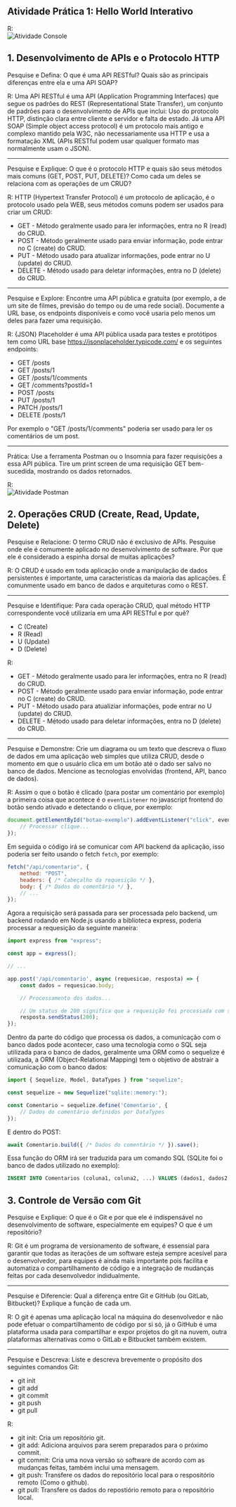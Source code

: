 ## Atividade Prática 1: Hello World Interativo
R:\
![Atividade Console](prints/console.png)

## 1. Desenvolvimento de APIs e o Protocolo HTTP

Pesquise e Defina: O que é uma API RESTful? Quais são as principais diferenças
entre ela e uma API SOAP?

R: Uma API RESTful é uma API (Application Programming Interfaces) que segue os padrões do REST (Representational State Transfer), um conjunto de padrões para o desenvolvimento de APIs que inclui: Uso do protocolo HTTP, distinção clara entre cliente e servidor e falta de estado.
Já uma API SOAP (Simple object access protocol) é um protocolo mais antigo e complexo mantido pela W3C, não necessariamente usa HTTP e usa a formatação XML (APIs RESTful podem usar qualquer formato mas normalmente usam o JSON).

---

Pesquise e Explique: O que é o protocolo HTTP e quais são seus métodos mais
comuns (GET, POST, PUT, DELETE)? Como cada um deles se relaciona com as
operações de um CRUD?

R: HTTP (Hypertext Transfer Protocol) é um protocolo de aplicação, é o protocolo usado pela WEB, seus métodos comuns podem ser usados para criar um CRUD:
* GET - Método geralmente usado para ler informações, entra no R (read) do CRUD.
* POST - Método geralmente usado para enviar informação, pode entrar no C (create) do CRUD.
* PUT - Método usado para atualizar informações, pode entrar no U (update) do CRUD.
* DELETE - Método usado para deletar informações, entra no D (delete) do CRUD.

---

Pesquise e Explore: Encontre uma API pública e gratuita (por exemplo, a de um
site de filmes, previsão do tempo ou de uma rede social). Documente a URL base,
os endpoints disponíveis e como você usaria pelo menos um deles para fazer
uma requisição.

R: {JSON} Placeholder
é uma API pública usada para testes e protótipos tem como URL base https://jsonplaceholder.typicode.com/ e os seguintes endpoints:
* GET	/posts
* GET	/posts/1
* GET	/posts/1/comments
* GET	/comments?postId=1
* POST	/posts
* PUT	/posts/1
* PATCH	/posts/1
* DELETE	/posts/1

Por exemplo o "GET  /posts/1/comments" poderia ser usado para ler os comentários de um post.

---

Prática: Use a ferramenta Postman ou o Insomnia para fazer requisições a essa
API pública. Tire um print screen de uma requisição GET bem-sucedida,
mostrando os dados retornados.

R:\
![Atividade Postman](prints/postman.png)

## 2. Operações CRUD (Create, Read, Update, Delete)

Pesquise e Relacione: O termo CRUD não é exclusivo de APIs. Pesquise onde ele
é comumente aplicado no desenvolvimento de software. Por que ele é
considerado a espinha dorsal de muitas aplicações?

R: O CRUD é usado em toda aplicação onde a manipulação de dados persistentes é importante, uma caracteristícas da maioria das aplicações. É comunmente usado em banco de dados e arquiteturas como o REST.

---

Pesquise e Identifique: Para cada operação CRUD, qual método HTTP
correspondente você utilizaria em uma API RESTful e por quê?
* C (Create)
* R (Read)
* U (Update)
* D (Delete)

R:
* GET - Método geralmente usado para ler informações, entra no R (read) do CRUD.
* POST - Método geralmente usado para enviar informação, pode entrar no C (create) do CRUD.
* PUT - Método usado para atualiziar informações, pode entrar no U (update) do CRUD.
* DELETE - Método usado para deletar informações, entra no D (delete) do CRUD.


---

Pesquise e Demonstre: Crie um diagrama ou um texto que descreva o fluxo de
dados em uma aplicação web simples que utiliza CRUD, desde o momento em que
o usuário clica em um botão até o dado ser salvo no banco de dados. Mencione as
tecnologias envolvidas (frontend, API, banco de dados).

R: Assim o que o botão é clicado (para postar um comentário por exemplo) a primeira coisa que acontece é o ``eventListener`` no javascript frontend do botão sendo ativado e detectando o clique, por exemplo:
```js
document.getElementById("botao-exemplo").addEventListener("click", evento => {
    // Processar clique...
});
```
Em seguida o código irá se comunicar com API backend da aplicação, isso poderia ser feito usando o fetch ``fetch``, por exemplo:
```js
fetch("/api/comentario", {
    method: "POST",
    headers: { /* Cabeçalho da requesição */ },
    body: { /* Dados do comentário */ },
    // ...
});
```
Agora a requisição será passada para ser processada pelo backend, um backend rodando em Node.js usando a biblioteca express, poderia processar a requesição da seguinte maneira:
```js
import express from "express";

const app = express();

// ...

app.post('/api/comentario', async (requesicao, resposta) => {
    const dados = requesicao.body;

    // Processamento dos dados...

    // Um status de 200 significa que a requesição foi processada com sucesso
    resposta.sendStatus(200);
});
```
Dentro da parte do código que processa os dados, a comunicação com o banco dados pode acontecer, caso uma tecnologia como o SQL seja utilizada para o banco de dados, geralmente uma ORM como o sequelize é utilizada, a ORM (Object-Relational Mapping) tem o objetivo de abstrair a comunicação com o banco dados:
```js
import { Sequelize, Model, DataTypes } from "sequelize";

const sequelize = new Sequelize("sqlite::memory:"); 

const Comentario = sequelize.define('Comentario', { 
    // Dados do comentário definidos por DataTypes
});
```
E dentro do POST:
```js
await Comentario.build({ /* Dados do comentário */ }).save();
```
Essa função do ORM irá ser traduzida para um comando SQL (SQLite foi o banco de dados utilizado no exemplo):
```sql
INSERT INTO Comentarios (coluna1, coluna2, ...) VALUES (dados1, dados2, ...)
```

## 3. Controle de Versão com Git

Pesquise e Explique: O que é o Git e por que ele é indispensável no
desenvolvimento de software, especialmente em equipes? O que é um
repositório?

R: Git é um programa de versionamento de software, é essensial para garantir que todas as iterações de um software esteja sempre acesível para o desenvolvedor, para equipes é ainda mais importante pois facilita e automatiza o compartilhamento de código e a integração de mudanças feitas por cada desenvolvedor indidualmente.

---

Pesquise e Diferencie: Qual a diferença entre Git e GitHub (ou GitLab, Bitbucket)?
Explique a função de cada um.

R: O git é apenas uma aplicação local na máquina do desenvolvedor e não pode efetuar o compartilhamento de código por si só, já o GitHub é uma plataforma usada para compartilhar e expor projetos do git na nuvem, outra plataformas alternativas como o GitLab e Bitbucket também existem.

---

Pesquise e Descreva: Liste e descreva brevemente o propósito dos seguintes
comandos Git:
* git init
* git add
* git commit
* git push
* git pull

R:
* git init: Cria um repositório git.
* git add: Adiciona arquivos para serem preparados para o próximo commit.
* git commit: Cria uma nova versão so software de acordo com as mudanças feitas, também inclui uma mensagem.
* git push: Transfere os dados do repositório local para o respositório remoto (Como o github).
* git pull: Transfere os dados do repostiório remoto para o repositório local.
